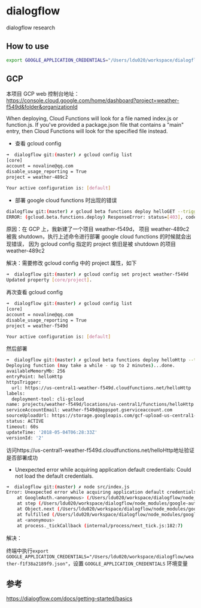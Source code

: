 # dialogflow

dialogflow research

## How to use

```bash
export GOOGLE_APPLICATION_CREDENTIALS="/Users/ldu020/workspace/dialogflow/weather-f1f38a2189f9.json"
```

## GCP

本项目 GCP web 控制台地址： https://console.cloud.google.com/home/dashboard?project=weather-f549d&folder&organizationId

When deploying, Cloud Functions will look for a file named index.js or function.js. If you've provided a package.json file that contains a "main" entry, then Cloud Functions will look for the specified file instead.

* 查看 gcloud config

```bash
➜  dialogflow git:(master) ✗ gcloud config list
[core]
account = novaline@qq.com
disable_usage_reporting = True
project = weather-489c2

Your active configuration is: [default]
```

* 部署 google cloud functions 时出现的错误

```bash
dialogflow git:(master) ✗ gcloud beta functions deploy helloGET --trigger-http
ERROR: (gcloud.beta.functions.deploy) ResponseError: status=[403], code=[Forbidden], message=[Permission denied on resource project weather-489c2.]
```

原因：在 GCP 上，我新建了一个项目 weather-f549d， 项目 weather-489c2 被我 shutdown，执行上述命令进行部署 google cloud functions 的时候就会出现错误， 因为 gcloud config 指定的 project 依旧是被 shutdown 的项目 weather-489c2

解决：需要修改 gcloud config 中的 project 属性，如下

```bash
➜  dialogflow git:(master) ✗ gcloud config set project weather-f549d
Updated property [core/project].
```

再次查看 gcloud config

```bash
➜  dialogflow git:(master) ✗ gcloud config list
[core]
account = novaline@qq.com
disable_usage_reporting = True
project = weather-f549d

Your active configuration is: [default]
```

然后部署

```bash
➜  dialogflow git:(master) ✗ gcloud beta functions deploy helloHttp --trigger-http
Deploying function (may take a while - up to 2 minutes)...done.
availableMemoryMb: 256
entryPoint: helloHttp
httpsTrigger:
  url: https://us-central1-weather-f549d.cloudfunctions.net/helloHttp
labels:
  deployment-tool: cli-gcloud
name: projects/weather-f549d/locations/us-central1/functions/helloHttp
serviceAccountEmail: weather-f549d@appspot.gserviceaccount.com
sourceUploadUrl: https://storage.googleapis.com/gcf-upload-us-central1-9246fd29-60f1-4b91-86a3-5834db85e1b1/f1f46858-9fe8-45b6-b473-841d2da8ef97.zip?GoogleAccessId=931752480490@cloudservices.gserviceaccount.com&Expires=1525417110&Signature=PAQyzKIPWbXqCIq0Wqv70PUJCl4S4THF3C9agUZHSNOu2JRrN8TJasIQQ%2Bd2iQ7zDQT1iI%2B1%2F7fbsKno1jdy4Pw31mwEoWI964bZ4A6DyIAIFmhtY97mA%2BTdF2R9%2BZFpFPbwY8XD9T1ySCWgGLrTpE3cvegcU3tfjd5O6FZ%2FJb0QS2ir%2F75JnDBm05lhRBgXAv37mjV6HKNMqquvhOVtLtHC1MdAgU3DN1Zg6jrbIlyNjvD4%2BjizCQCj2mIUleseIkj65HqFMvkO9pvE7zPbxnEJn7s%2BU2PTHOIr86y0tgOnbkLlzDYKAOUuKYacbjssLld%2BS1fUHXfV%2FnTxZCf1Ig%3D%3D
status: ACTIVE
timeout: 60s
updateTime: '2018-05-04T06:28:33Z'
versionId: '2'
```

访问https://us-central1-weather-f549d.cloudfunctions.net/helloHttp地址验证是否部署成功

* Unexpected error while acquiring application default credentials: Could not load the default credentials.

```bash
➜  dialogflow git:(master) ✗ node src/index.js
Error: Unexpected error while acquiring application default credentials: Could not load the default credentials. Browse to https://developers.google.com/accounts/docs/application-default-credentials for more information.
    at GoogleAuth.<anonymous> (/Users/ldu020/workspace/dialogflow/node_modules/google-auth-library/build/src/auth/googleauth.js:235:31)
    at step (/Users/ldu020/workspace/dialogflow/node_modules/google-auth-library/build/src/auth/googleauth.js:47:23)
    at Object.next (/Users/ldu020/workspace/dialogflow/node_modules/google-auth-library/build/src/auth/googleauth.js:28:53)
    at fulfilled (/Users/ldu020/workspace/dialogflow/node_modules/google-auth-library/build/src/auth/googleauth.js:19:58)
    at <anonymous>
    at process._tickCallback (internal/process/next_tick.js:182:7)
```

解决：

终端中执行`export GOOGLE_APPLICATION_CREDENTIALS="/Users/ldu020/workspace/dialogflow/weather-f1f38a2189f9.json"`，设置 `GOOGLE_APPLICATION_CREDENTIALS` 环境变量

## 参考

https://dialogflow.com/docs/getting-started/basics
